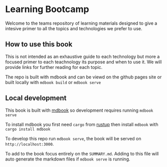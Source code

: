 # Learning Bootcamp

Welcome to the teams repository of learning materials designed to give a intesive primer to all the topics and technologies we prefer to use.

## How to use this book

This is not intended as an exhaustive guide to each technology but more a focused primer to each teachnology its purpose and when to use it. We will provide links for further reading for each topic.

The repo is built with mdbook and can be viewd on the github pages site or built locally with `mdbook build` or `mdbook serve`

## Local development

This book is built with [mdbook](https://rust-lang.github.io/mdBook/index.html) so development requires running `mdbook serve`

To install mdbook you first need `cargo` from [rustup](https://rustup.rs/) then install `mdbook` with `cargo install mdbook`

To develop this repo run `mdbook serve`, the book will be served on `http://localhost:3000`.

To add to the book focus entirely on the `SUMMARY.md`. Adding to this file will auto generate the markdown files if `mdbook serve` is running.
